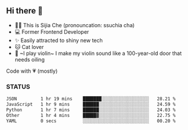 ## Hi there 👋

- 🙋‍♀️ This is Sijia Che (pronouncation: ssuchia cha)
- 💻 Former Frontend Developer
- ✨ Easily attracted to shiny new tech
- 🐱 Cat lover
- 🌟 ~I play violin~ I make my violin sound like a 100-year-old door that needs oiling

Code with 💗 (mostly)

### STATUS
<!--START_SECTION:waka-->

```txt
JSON         1 hr 19 mins    ███████░░░░░░░░░░░░░░░░░░   28.21 %
JavaScript   1 hr 9 mins     ██████░░░░░░░░░░░░░░░░░░░   24.59 %
Python       1 hr 7 mins     ██████░░░░░░░░░░░░░░░░░░░   24.03 %
Other        1 hr 4 mins     █████▓░░░░░░░░░░░░░░░░░░░   22.75 %
YAML         0 secs          ░░░░░░░░░░░░░░░░░░░░░░░░░   00.20 %
```

<!--END_SECTION:waka-->
